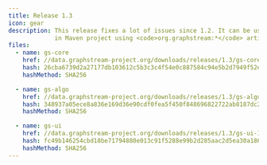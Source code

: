 ```yaml
---
title: Release 1.3
icon: gear
description: This release fixes a lot of issues since 1.2. It can be used directly
             in Maven project using <code>org.graphstream:*</code> artifacts.
files:
  - name: gs-core
    href: //data.graphstream-project.org/downloads/releases/1.3/gs-core-1.3.zip
    hash: 26cba6739d2a27177db103612c5b3c3c4f54e0c887584c94e5b2d7949f52e2d9
    hashMethod: SHA256

  - name: gs-algo
    href: //data.graphstream-project.org/downloads/releases/1.3/gs-algo-1.3.zip
    hash: 348937a05ece8a836e169d36e90cdf0fea5f450f848696822722ab8187dc22d4
    hashMethod: SHA256

  - name: gs-ui
    href: //data.graphstream-project.org/downloads/releases/1.3/gs-ui-1.3.zip
    hash: fc49b146254cbd18be71794880e013c91f5288e99b2d285aac2d5ea30a18686e
    hashMethod: SHA256
---
```

